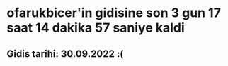 # ofarukbicer'in gidisine son 3 gun 17 saat 14 dakika 57 saniye kaldi

## Gidis tarihi: 30.09.2022 :(